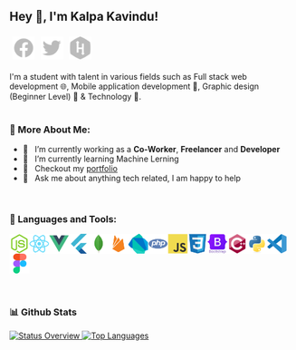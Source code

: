 ## Hey 👋, I'm Kalpa Kavindu!
<a href='https://web.facebook.com/kalpa.rathnaweera/'><img style="padding:5px;" align='left' alt="facebook" src="./assets/icons/facebook.svg" height='40px'/></a>
<a href='https://twitter.com/Kalpa_online'><img style="padding:5px;" align='left' alt="twitter" src="./assets/icons/twitter.svg" height='40px'/></a>
<a href='https://www.hackerrank.com/kalpadevonline'><img style="padding:5px;" alt="hackerrank" src="./assets/icons/hackerrank.svg" height='40px'/></a>

I'm a student with talent in various fields such as Full stack web development 🌐, Mobile application development 📱, Graphic design (Beginner Level) 🎨 & Technology 🤖.
<br/>
<br/>


### 🧐 More About Me:
-   🔭 &nbsp; I’m currently working as a **Co-Worker**, **Freelancer** and **Developer**
-   🌱 &nbsp; I’m currently learning Machine Lerning
-   📝 &nbsp; Checkout my [portfolio](https://sites.google.com/view/kalpaonline)
-   💬 &nbsp; Ask me about anything tech related, I am happy to help


<br>


### 🔨 Languages and Tools:
<a href="https://nodejs.org/" target="_blank"> <img align="left" src="./assets/images/nodejs.svg" alt="Node Js" height="35px"/></a>
<a href="https://reactjs.org" target="_blank"> <img align="left" src="./assets/images/react.svg" alt="React" height="35px"/></a>
<a href="https://vuejs.org/" target="_blank"> <img align="left" src="./assets/images/vuejs.svg" alt="Vue Js" height="35px"/></a>
<a href="https://flutter.dev/" target="_blank"> <img align="left" src="./assets/images/flutter.svg" alt="Flutter" height="35px"/></a>
<a href="https://www.mongodb.com/" target="_blank"> <img align="left" src="./assets/images/mongodb.svg" alt="MongoDB" height="35px"/></a>
<a href="https://firebase.google.com/" target="_blank"> <img align="left" src="./assets/images/firebase.svg" alt="Firebase" height="35px"/></a>
<a href="https://dart.dev/" target="_blank"> <img align="left" src="./assets/images/dart.svg" alt="Dart" height="35px"/></a>
<a href="https://www.php.net/" target="_blank"> <img align="left" src="./assets/images/php.svg" alt="PHP" height="35px"/></a>
<a href="http://www.ecma-international.org/publications-and-standards/standards/ecma-262/" target="_blank"> <img align="left" src="./assets/images/javascript.svg" alt="Javascript" height="35px"/></a>
<a href="https://www.w3.org/TR/CSS/#css" target="_blank"> <img align="left" src="./assets/images/css3.svg" alt="CSS" height="35px"/></a>
<a href="https://getbootstrap.com/" target="_blank"> <img align="left" src="./assets/images/bootstrap.svg" alt="Bootstrap" height="35px"/></a>
<a href="https://isocpp.org/" target="_blank"> <img align="left" src="./assets/images/cplusplus.svg" alt="C++" height="35px"/></a>
<a href="https://www.python.org/" target="_blank"> <img align="left" src="./assets/images/python.svg" alt="Python" height="35px"/></a>
<a href="https://code.visualstudio.com/" target="_blank"> <img align="left" src="./assets/images/vscode.svg" alt="VS Code" height="35px"/></a>
<!-- <a href="https://developer.android.com/studio" target="_blank"> <img align="left" src="./assets/images/androidstudio.svg" alt="Android Studio" height="35px"/></a> -->
<a href="https://www.figma.com/" target="_blank"> <img src="./assets/images/figma.svg" alt="Figma" height="35px"/></a>

<br>


### 📊 Github Stats
<a href="https://github.com/kalpakavindu">
  
![Status Overview](https://github-readme-stats.vercel.app/api?username=kalpakavindu&show_icons=true&theme=gotham)
![Top Languages](https://github-readme-stats.vercel.app/api/top-langs/?username=kalpakavindu&layout=compact&theme=gotham)
  
</a>
